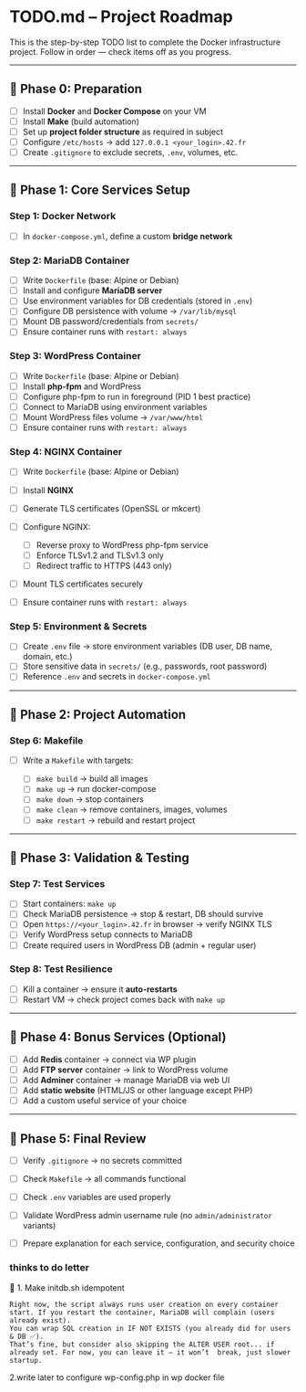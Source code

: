 # TODO.md – Project Roadmap

This is the step-by-step TODO list to complete the Docker infrastructure project.
Follow in order — check items off as you progress.

---

## 📍 Phase 0: Preparation

* [ ] Install **Docker** and **Docker Compose** on your VM
* [ ] Install **Make** (build automation)
* [ ] Set up **project folder structure** as required in subject
* [ ] Configure `/etc/hosts` → add `127.0.0.1 <your_login>.42.fr`
* [ ] Create `.gitignore` to exclude secrets, `.env`, volumes, etc.

---

## 📍 Phase 1: Core Services Setup

### Step 1: Docker Network

* [ ] In `docker-compose.yml`, define a custom **bridge network**

### Step 2: MariaDB Container

* [ ] Write `Dockerfile` (base: Alpine or Debian)
* [ ] Install and configure **MariaDB server**
* [ ] Use environment variables for DB credentials (stored in `.env`)
* [ ] Configure DB persistence with volume → `/var/lib/mysql`
* [ ] Mount DB password/credentials from `secrets/`
* [ ] Ensure container runs with `restart: always`

### Step 3: WordPress Container

* [ ] Write `Dockerfile` (base: Alpine or Debian)
* [ ] Install **php-fpm** and WordPress
* [ ] Configure php-fpm to run in foreground (PID 1 best practice)
* [ ] Connect to MariaDB using environment variables
* [ ] Mount WordPress files volume → `/var/www/html`
* [ ] Ensure container runs with `restart: always`

### Step 4: NGINX Container

* [ ] Write `Dockerfile` (base: Alpine or Debian)
* [ ] Install **NGINX**
* [ ] Generate TLS certificates (OpenSSL or mkcert)
* [ ] Configure NGINX:

  * [ ] Reverse proxy to WordPress php-fpm service
  * [ ] Enforce TLSv1.2 and TLSv1.3 only
  * [ ] Redirect traffic to HTTPS (443 only)
* [ ] Mount TLS certificates securely
* [ ] Ensure container runs with `restart: always`

### Step 5: Environment & Secrets

* [ ] Create `.env` file → store environment variables (DB user, DB name, domain, etc.)
* [ ] Store sensitive data in `secrets/` (e.g., passwords, root password)
* [ ] Reference `.env` and secrets in `docker-compose.yml`

---

## 📍 Phase 2: Project Automation

### Step 6: Makefile

* [ ] Write a `Makefile` with targets:

  * [ ] `make build` → build all images
  * [ ] `make up` → run docker-compose
  * [ ] `make down` → stop containers
  * [ ] `make clean` → remove containers, images, volumes
  * [ ] `make restart` → rebuild and restart project

---

## 📍 Phase 3: Validation & Testing

### Step 7: Test Services

* [ ] Start containers: `make up`
* [ ] Check MariaDB persistence → stop & restart, DB should survive
* [ ] Open `https://<your_login>.42.fr` in browser → verify NGINX TLS
* [ ] Verify WordPress setup connects to MariaDB
* [ ] Create required users in WordPress DB (admin + regular user)

### Step 8: Test Resilience

* [ ] Kill a container → ensure it **auto-restarts**
* [ ] Restart VM → check project comes back with `make up`

---

## 📍 Phase 4: Bonus Services (Optional)

* [ ] Add **Redis** container → connect via WP plugin
* [ ] Add **FTP server** container → link to WordPress volume
* [ ] Add **Adminer** container → manage MariaDB via web UI
* [ ] Add **static website** (HTML/JS or other language except PHP)
* [ ] Add a custom useful service of your choice

---

## 📍 Phase 5: Final Review

* [ ] Verify `.gitignore` → no secrets committed
* [ ] Check `Makefile` → all commands functional
* [ ] Check `.env` variables are used properly
* [ ] Validate WordPress admin username rule (no `admin/administrator` variants)
* [ ] Prepare explanation for each service, configuration, and security choice



### thinks to do letter
🔹 1. Make initdb.sh idempotent

    Right now, the script always runs user creation on every container start. If you restart the container, MariaDB will complain (users already exist).
    You can wrap SQL creation in IF NOT EXISTS (you already did for users & DB ✅).
    That’s fine, but consider also skipping the ALTER USER root... if already set. For now, you can leave it — it won’t  break, just slower startup.

  2.write later to configure wp-config.php in wp docker file